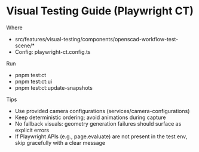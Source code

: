 # Visual Testing Guide (Playwright CT)

Where
- src/features/visual-testing/components/openscad-workflow-test-scene/*
- Config: playwright-ct.config.ts

Run
- pnpm test:ct
- pnpm test:ct:ui
- pnpm test:ct:update-snapshots

Tips
- Use provided camera configurations (services/camera-configurations)
- Keep deterministic ordering; avoid animations during capture
- No fallback visuals: geometry generation failures should surface as explicit errors
- If Playwright APIs (e.g., page.evaluate) are not present in the test env, skip gracefully with a clear message

